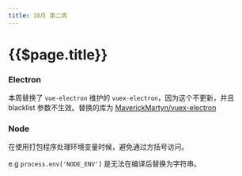 ```yaml
---
title: 10月 第二周
---
```


# {{$page.title}}

### Electron

本周替换了 `vue-electron` 维护的 `vuex-electron`，因为这个不更新，并且 blacklist 参数不生效。替换的库为 [MaverickMartyn/vuex-electron](https://github.com/MaverickMartyn/vuex-electron)

### Node

在使用打包程序处理环境变量时候，避免通过方括号访问。

e.g `process.env['NODE_ENV']` 是无法在编译后替换为字符串。

